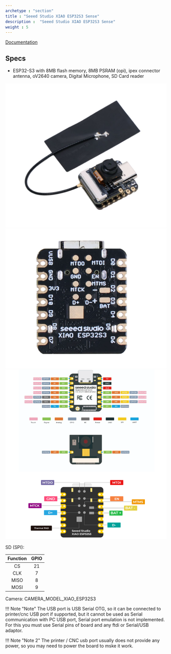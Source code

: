 ```yaml
---
archetype : "section"
title : "Seeed Studio XIAO ESP32S3 Sense"
description :  "Seeed Studio XIAO ESP32S3 Sense"
weight : 5
---
```

[Documentation](https://www.seeedstudio.com/XIAO-ESP32S3-Sense-p-5639.html)

## Specs
* ESP32-S3 with 8MB flash memory, 8MB PSRAM (opi), ipex connector antenna, oV2640 camera, Digital Microphone, SD Card reader


![image](front.png?width=400px)
![image](back.png?width=400px)
![image](pinout.png?width=400px)


SD (SPI):

| Function | GPIO|
|:-:|:-:|
|CS | 21 |
|CLK|7| 
|MISO|8|
|MOSI|9|

Camera: CAMERA_MODEL_XIAO_ESP32S3

!!! Note "Note"
    The USB port is USB Serial OTG, so it can be connected to printer/cnc USB port if supported, but it cannot be used as Serial communication with PC USB port, Serial port emulation is not implemented. For this you must use Serial pins of board and any ftdi or Serial/USB adaptor.

!!! Note "Note 2"
    The printer / CNC usb port usually does not provide any power, so you may need to power the board to mske it work.